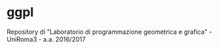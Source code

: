 # ggpl
Repository di "Laboratorio di programmazione geometrica e grafica" - UniRoma3 - a.a. 2016/2017
